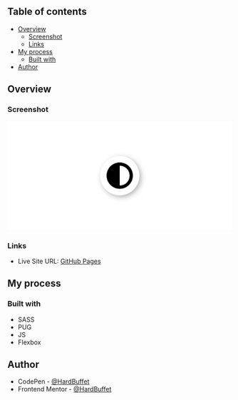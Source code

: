 ## Table of contents

- [Overview](#overview)
  - [Screenshot](#screenshot)
  - [Links](#links)
- [My process](#my-process)
  - [Built with](#built-with)
- [Author](#author)

## Overview

### Screenshot

![](./imgs/finish-project-desktop.png)

### Links

- Live Site URL: [GitHub Pages](https://hardbuffet.github.io/Theme-Switcher/)

## My process

### Built with

- SASS
- PUG
- JS
- Flexbox

## Author

- CodePen - [@HardBuffet](https://codepen.io/HardBuffet)
- Frontend Mentor - [@HardBuffet](https://www.frontendmentor.io/profile/HardBuffet)
